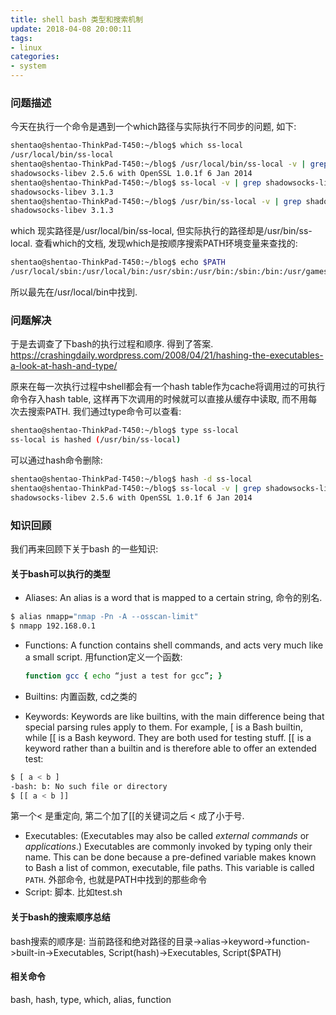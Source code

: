 ```yaml
---
title: shell bash 类型和搜索机制
update: 2018-04-08 20:00:11
tags:
- linux
categories:
- system
---
```


### 问题描述

今天在执行一个命令是遇到一个which路径与实际执行不同步的问题, 如下:

```bash
shentao@shentao-ThinkPad-T450:~/blog$ which ss-local
/usr/local/bin/ss-local
shentao@shentao-ThinkPad-T450:~/blog$ /usr/local/bin/ss-local -v | grep shadowsocks-libev
shadowsocks-libev 2.5.6 with OpenSSL 1.0.1f 6 Jan 2014
shentao@shentao-ThinkPad-T450:~/blog$ ss-local -v | grep shadowsocks-libev
shadowsocks-libev 3.1.3
shentao@shentao-ThinkPad-T450:~/blog$ /usr/bin/ss-local -v | grep shadowsocks-libev
shadowsocks-libev 3.1.3

```

which 现实路径是/usr/local/bin/ss-local, 但实际执行的路径却是/usr/bin/ss-local. 查看which的文档, 发现which是按顺序搜索PATH环境变量来查找的:

```bash
shentao@shentao-ThinkPad-T450:~/blog$ echo $PATH
/usr/local/sbin:/usr/local/bin:/usr/sbin:/usr/bin:/sbin:/bin:/usr/games:/usr/local/games:/usr/local/go/bin:/usr/local/go/bin:/home/shentao/gopath//bin:/opt/idea-IC-145.1617.8/bin:/usr/local/go/bin:/home/shentao/gopath//bin:/opt/idea-IC-145.1617.8/bin:/usr/local/go/bin
```

所以最先在/usr/local/bin中找到.

### 问题解决

于是去调查了下bash的执行过程和顺序. 得到了答案. https://crashingdaily.wordpress.com/2008/04/21/hashing-the-executables-a-look-at-hash-and-type/

原来在每一次执行过程中shell都会有一个hash table作为cache将调用过的可执行命令存入hash table, 这样再下次调用的时候就可以直接从缓存中读取, 而不用每次去搜索PATH. 我们通过type命令可以查看:

```bash
shentao@shentao-ThinkPad-T450:~/blog$ type ss-local
ss-local is hashed (/usr/bin/ss-local)
```

可以通过hash命令删除:

```bash
shentao@shentao-ThinkPad-T450:~/blog$ hash -d ss-local
shentao@shentao-ThinkPad-T450:~/blog$ ss-local -v | grep shadowsocks-libev
shadowsocks-libev 2.5.6 with OpenSSL 1.0.1f 6 Jan 2014
```

### 知识回顾

我们再来回顾下关于bash 的一些知识:

#### 关于bash可以执行的类型

- Aliases: An alias is a word that is mapped to a certain string, 命令的别名.
```bash
$ alias nmapp="nmap -Pn -A --osscan-limit"
$ nmapp 192.168.0.1
```

- Functions:  A function contains shell commands, and acts very much like a small script. 用function定义一个函数:

  ```bash
  function gcc { echo “just a test for gcc”; }
  ```

- Builtins: 内置函数, cd之类的

- Keywords: Keywords are like builtins, with the main difference being that special parsing rules apply to them. For example, [ is a Bash builtin, while [[ is a Bash keyword. They are both used for testing stuff. [[ is a keyword rather than a builtin and is therefore able to offer an extended test: 
```bash
$ [ a < b ]
-bash: b: No such file or directory
$ [[ a < b ]]
```
第一个< 是重定向, 第二个加了[[的关键词之后 < 成了小于号.

- Executables: (Executables may also be called *external commands* or *applications*.) Executables are commonly invoked by typing only their name. This can be done because a pre-defined variable makes known to Bash a list of common, executable, file paths. This variable is called `PATH`. 外部命令, 也就是PATH中找到的那些命令
- Script: 脚本. 比如test.sh

#### 关于bash的搜索顺序总结

bash搜索的顺序是: 当前路径和绝对路径的目录->alias->keyword->function->built-in->Executables, Script(hash)->Executables, Script($PATH)

#### 相关命令

bash, hash, type, which, alias, function
